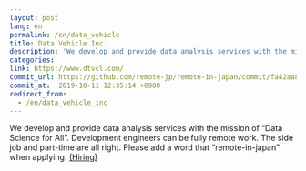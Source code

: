 ```yaml
---
layout: post
lang: en
permalink: /en/data_vehicle
title: Data Vehicle Inc.
description: 'We develop and provide data analysis services with the mission of “Data Science for All”. Development engineers can be fully remote work. The side job and part-time are all right. Please add a word that “remote-in-japan” when applying. (Hiring)'
categories: 
link: https://www.dtvcl.com/
commit_url: https://github.com/remote-jp/remote-in-japan/commit/fa42aa8869015129f163fffa4c780b8617549501
commit_at:  2019-10-11 12:35:14 +0900
redirect_from:
  - /en/data_vehicle_inc
---
```


<p>We develop and provide data analysis services with the mission of “Data Science for All”. Development engineers can be fully remote work. The side job and part-time are all right. Please add a word that “remote-in-japan” when applying. <a href="https://www.dtvcl.com/recruitment/">(Hiring)</a></p>
